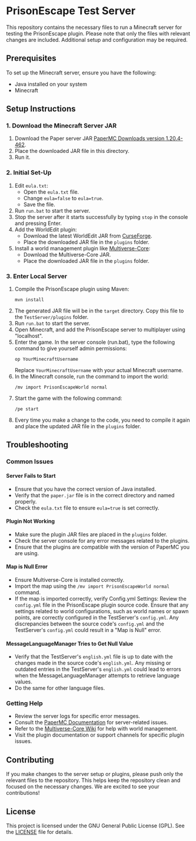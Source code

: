 # PrisonEscape Test Server

This repository contains the necessary files to run a Minecraft server for testing the PrisonEscape plugin. Please note that only the files with relevant changes are included. Additional setup and configuration may be required.

## Prerequisites

To set up the Minecraft server, ensure you have the following:
- Java installed on your system
- Minecraft

## Setup Instructions

### 1. Download the Minecraft Server JAR

1. Download the Paper server JAR [PaperMC Downloads version 1.20.4-462](https://api.papermc.io/v2/projects/paper/versions/1.20.4/builds/462/downloads/paper-1.20.4-462.jar).
2. Place the downloaded JAR file in this directory.
3. Run it.

### 2. Initial Set-Up

1. Edit `eula.txt`:
    - Open the `eula.txt` file.
    - Change `eula=false` to `eula=true`.
    - Save the file.
2. Run `run.bat` to start the server.
3. Stop the server after it starts successfully by typing `stop` in the console and pressing Enter.
4. Add the WorldEdit plugin:
    - Download the latest WorldEdit JAR from [CurseForge](https://dev.bukkit.org/projects/worldedit).
    - Place the downloaded JAR file in the `plugins` folder.
5. Install a world management plugin like [Multiverse-Core](https://www.spigotmc.org/resources/multiverse-core.390/):
    - Download the Multiverse-Core JAR.
    - Place the downloaded JAR file in the `plugins` folder.

### 3. Enter Local Server

1. Compile the PrisonEscape plugin using Maven:
    ```shell
    mvn install
    ```
2. The generated JAR file will be in the `target` directory. Copy this file to the `TestServer/plugins` folder.
3. Run `run.bat` to start the server.
4. Open Minecraft, and add the PrisonEscape server to multiplayer using "localhost".
5. Enter the game. In the server console (run.bat), type the following command to give yourself admin permissions:
    ```shell
    op YourMinecraftUsername
    ```
   Replace `YourMinecraftUsername` with your actual Minecraft username.
6. In the Minecraft console, run the command to import the world:
    ```shell
    /mv import PrisonEscapeWorld normal
    ```
7. Start the game with the following command:
    ```shell
    /pe start
    ```
8. Every time you make a change to the code, you need to compile it again and place the updated JAR file in the `plugins` folder.

## Troubleshooting

### Common Issues

#### Server Fails to Start

- Ensure that you have the correct version of Java installed.
- Verify that the `paper.jar` file is in the correct directory and named properly.
- Check the `eula.txt` file to ensure `eula=true` is set correctly.

#### Plugin Not Working

- Make sure the plugin JAR files are placed in the `plugins` folder.
- Check the server console for any error messages related to the plugins.
- Ensure that the plugins are compatible with the version of PaperMC you are using.

#### Map is Null Error

- Ensure Multiverse-Core is installed correctly.
- Import the map using the `/mv import PrisonEscapeWorld normal` command.
- If the map is imported correctly, verify Config.yml Settings: Review the `config.yml` file in the PrisonEscape plugin source code. Ensure that any settings related to world configurations, such as world names or spawn points, are correctly configured in the TestServer's `config.yml`. Any discrepancies between the source code's `config.yml` and the TestServer's `config.yml` could result in a "Map is Null" error.

#### MessageLanguageManager Tries to Get Null Value

- Verify that the TestServer's `english.yml` file is up to date with the changes made in the source code's `english.yml`. Any missing or outdated entries in the TestServer's `english.yml` could lead to errors when the MessageLanguageManager attempts to retrieve language values.
- Do the same for other language files.

### Getting Help

- Review the server logs for specific error messages.
- Consult the [PaperMC Documentation](https://papermc.io/documentation) for server-related issues.
- Refer to the [Multiverse-Core Wiki](https://github.com/Multiverse/Multiverse-Core/wiki) for help with world management.
- Visit the plugin documentation or support channels for specific plugin issues.

## Contributing

If you make changes to the server setup or plugins, please push only the relevant files to the repository. This helps keep the repository clean and focused on the necessary changes. We are excited to see your contributions!

## License

This project is licensed under the GNU General Public License (GPL). See the [LICENSE](../LICENSE) file for details.